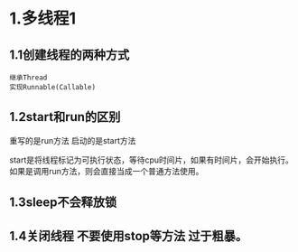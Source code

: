 # 1.多线程1
## 1.1创建线程的两种方式
```text
继承Thread 
实现Runnable(Callable)
```

## 1.2start和run的区别
重写的是run方法
启动的是start方法

start是将线程标记为可执行状态，等待cpu时间片，如果有时间片，会开始执行。
如果是调用run方法，则会直接当成一个普通方法使用。

## 1.3sleep不会释放锁

## 1.4关闭线程 不要使用stop等方法 过于粗暴。
